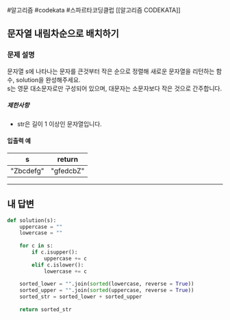 #알고리즘 #codekata #스파르타코딩클럽 [[알고리즘 CODEKATA]]

## 문자열 내림차순으로 배치하기

### 문제 설명

문자열 s에 나타나는 문자를 큰것부터 작은 순으로 정렬해 새로운 문자열을 리턴하는 함수, solution을 완성해주세요.  
s는 영문 대소문자로만 구성되어 있으며, 대문자는 소문자보다 작은 것으로 간주합니다.
##### 제한사항
- str은 길이 1 이상인 문자열입니다.

#### 입출력 예

|s|return|
|---|---|
|"Zbcdefg"|"gfedcbZ"|


---

## 내 답변

```python
def solution(s):
    uppercase = ""
    lowercase = ""
    
    for c in s:
        if c.isupper():
            uppercase += c
        elif c.islower():
            lowercase += c
            
    sorted_lower = "".join(sorted(lowercase, reverse = True))
    sorted_upper = "".join(sorted(uppercase, reverse = True))
    sorted_str = sorted_lower + sorted_upper
    
    return sorted_str
```
 